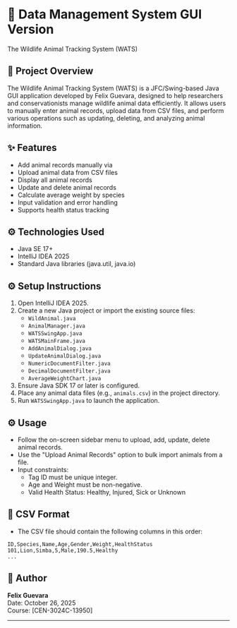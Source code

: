 # 🐾 Data Management System GUI Version
The Wildlife Animal Tracking System (WATS) 

## 📘 Project Overview

The Wildlife Animal Tracking System (WATS) is a JFC/Swing-based Java GUI application developed by Felix Guevara, designed to help researchers and conservationists manage wildlife animal data efficiently. It allows users to manually enter animal records, upload data from CSV files, and perform various operations such as updating, deleting, and analyzing animal information.

## ✨ Features

-  Add animal records manually via 
-	Upload animal data from CSV files
-	Display all animal records
-	Update and delete animal records
-	Calculate average weight by species
-	Input validation and error handling
-	Supports health status tracking


## ⚙ Technologies Used

- Java SE 17+
- IntelliJ IDEA 2025
- Standard Java libraries (java.util, java.io)

## ⚙ Setup Instructions

1. Open IntelliJ IDEA 2025.
2. Create a new Java project or import the existing source files:
   - `WildAnimal.java`
   - `AnimalManager.java`
   - `WATSSwingApp.java`
   - `WATSMainFrame.java`
   - `AddAnimalDialog.java`
   - `UpdateAnimalDialog.java`
   - `NumericDocumentFilter.java`
   - `DecimalDocumentFilter.java`
   - `AverageWeightChart.java`
3. Ensure Java SDK 17 or later is configured.
4. Place any animal data files (e.g., `animals.csv`) in the project directory.
5. Run `WATSSwingApp.java` to launch the application.

## ⚙ Usage

- Follow the on-screen sidebar menu to upload, add, update, delete animal records.
- Use the "Upload Animal Records" option to bulk import animals from a file.
- Input constraints:
  - Tag ID must be unique integer.
  - Age and Weight must be non-negative.
  - Valid Health Status: Healthy, Injured, Sick or Unknown

## 📄 CSV Format
* The CSV file should contain the following columns in this order:

```
ID,Species,Name,Age,Gender,Weight,HealthStatus
101,Lion,Simba,5,Male,190.5,Healthy
...
```

## 👤 Author

**Felix Guevara**  
Date: October 26, 2025  
Course: [CEN-3024C-13950]

---
